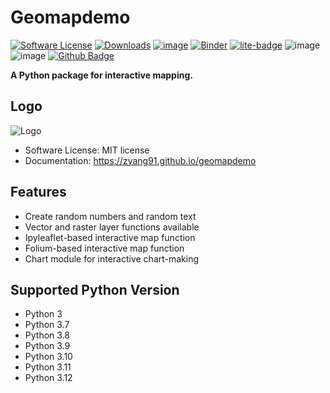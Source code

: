 # Geomapdemo

[![Software License](https://img.shields.io/badge/license-MIT-green.svg)](LICENSE)
[![Downloads](https://static.pepy.tech/badge/geomapdemo)](https://pepy.tech/project/geomapdemo)
[![image](https://img.shields.io/pypi/v/geomapdemo.svg)](https://pypi.python.org/pypi/geomapdemo)
[![Binder](https://mybinder.org/badge_logo.svg)](https://mybinder.org/v2/gh/zyang91/geomapdemo/HEAD)
[![lite-badge](https://jupyterlite.rtfd.io/en/latest/_static/badge.svg)](https://zyang91.github.io/geomapdemo-jupyter-lite/)
![image](https://github.com/zyang91/geomapdemo/workflows/docs/badge.svg)
![image](https://github.com/zyang91/geomapdemo/workflows/build/badge.svg)
[![Github Badge](https://img.shields.io/badge/Github-Repo-yellow)](https://github.com/zyang91/geomapdemo)

**A Python package for interactive mapping.**


## Logo

![Logo](docs/logo/logo.jpg)

- Software License: MIT license
- Documentation: https://zyang91.github.io/geomapdemo


## Features

-   Create random numbers and random text
-   Vector and raster layer functions available
-   Ipyleaflet-based interactive map function
-   Folium-based interactive map function
-   Chart module for interactive chart-making


## Supported Python Version
- Python 3
- Python 3.7
- Python 3.8
- Python 3.9
- Python 3.10
- Python 3.11
- Python 3.12

